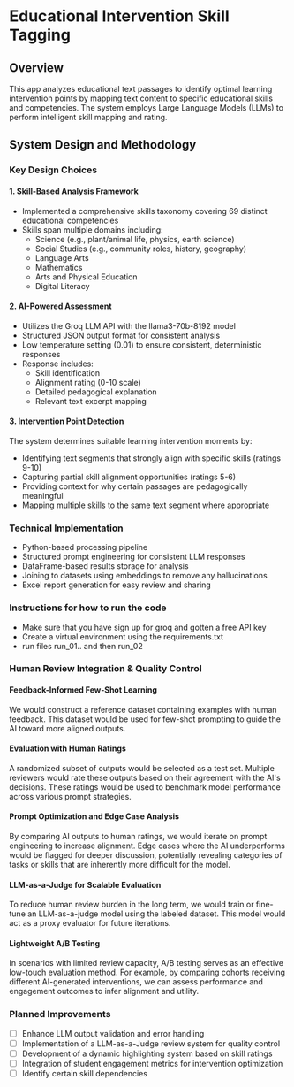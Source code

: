 # Educational Intervention Skill Tagging

## Overview
This app analyzes educational text passages to identify optimal learning intervention points by mapping text content to specific educational skills and competencies. The system employs Large Language Models (LLMs) to perform intelligent skill mapping and rating.

## System Design and Methodology

### Key Design Choices

#### 1. Skill-Based Analysis Framework
- Implemented a comprehensive skills taxonomy covering 69 distinct educational competencies
- Skills span multiple domains including:
  - Science (e.g., plant/animal life, physics, earth science)
  - Social Studies (e.g., community roles, history, geography)
  - Language Arts
  - Mathematics
  - Arts and Physical Education
  - Digital Literacy

#### 2. AI-Powered Assessment
- Utilizes the Groq LLM API with the llama3-70b-8192 model
- Structured JSON output format for consistent analysis
- Low temperature setting (0.01) to ensure consistent, deterministic responses
- Response includes:
  - Skill identification
  - Alignment rating (0-10 scale)
  - Detailed pedagogical explanation
  - Relevant text excerpt mapping

#### 3. Intervention Point Detection
The system determines suitable learning intervention moments by:
- Identifying text segments that strongly align with specific skills (ratings 9-10)
- Capturing partial skill alignment opportunities (ratings 5-6)
- Providing context for why certain passages are pedagogically meaningful
- Mapping multiple skills to the same text segment where appropriate

### Technical Implementation
- Python-based processing pipeline
- Structured prompt engineering for consistent LLM responses
- DataFrame-based results storage for analysis
- Joining to datasets using embeddings to remove any hallucinations
- Excel report generation for easy review and sharing

### Instructions for how to run the code
- Make sure that you have sign up for groq and gotten a free API key 
- Create a virtual environment using the requirements.txt
- run files run_01.. and then run_02


### Human Review Integration & Quality Control

#### Feedback-Informed Few-Shot Learning
We would construct a reference dataset containing examples with human feedback. This dataset would be used for few-shot prompting to guide the AI toward more aligned outputs.

#### Evaluation with Human Ratings
A randomized subset of outputs would be selected as a test set. Multiple reviewers would rate these outputs based on their agreement with the AI's decisions. These ratings would be used to benchmark model performance across various prompt strategies.

#### Prompt Optimization and Edge Case Analysis
By comparing AI outputs to human ratings, we would iterate on prompt engineering to increase alignment. Edge cases where the AI underperforms would be flagged for deeper discussion, potentially revealing categories of tasks or skills that are inherently more difficult for the model.

#### LLM-as-a-Judge for Scalable Evaluation
To reduce human review burden in the long term, we would train or fine-tune an LLM-as-a-judge model using the labeled dataset. This model would act as a proxy evaluator for future iterations.

#### Lightweight A/B Testing
In scenarios with limited review capacity, A/B testing serves as an effective low-touch evaluation method. For example, by comparing cohorts receiving different AI-generated interventions, we can assess performance and engagement outcomes to infer alignment and utility.


### Planned Improvements
- [ ] Enhance LLM output validation and error handling
- [ ] Implementation of a LLM-as-a-Judge review system for quality control
- [ ] Development of a dynamic highlighting system based on skill ratings
- [ ] Integration of student engagement metrics for intervention optimization
- [ ] Identify certain skill dependencies
